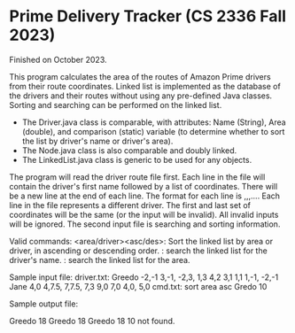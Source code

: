 # Prime Delivery Tracker (CS 2336 Fall 2023)

Finished on October 2023.

This program calculates the area of the routes of Amazon Prime drivers from their route coordinates. Linked list is implemented as the database of the drivers and their routes without
using any pre-defined Java classes. Sorting and searching can be performed on the linked list. 

* The Driver.java class is comparable, with attributes: Name (String), Area (double), and comparison (static) variable (to determine whether to sort the list by driver's name or driver's area).
* The Node.java class is also comparable and doubly linked.
* The LinkedList.java class is generic to be used for any objects.

The program will read the driver route file first. Each line in the file will contain the driver's first name followed by a list of coordinates. There will be a new line at the end of each line.
The format for each line is <name><space><x0>,<y0><space><x1>,<y1>,...<xn-1><yn-1><newline>. Each line in the file represents a different driver. The first and last set of coordinates will be the same (or the input will be invalid).
All invalid inputs will be ignored. The second input file is searching and sorting information.

Valid commands:
<sort><area/driver><asc/des>: Sort the linked list by area or driver, in ascending or descending order.
<driver name>: search the linked list for the driver's name.
<number>: search the linked list for the area.

Sample input file:
driver.txt:
Greedo -2,-1 3,-1, -2,3, 1,3 4,2 3,1 1,1 1,-1, -2,-1
Jane 4,0 4,7.5, 7,7.5, 7,3 9,0 7,0 4,0, 5,0
cmd.txt:
sort area asc
Gredo
10

Sample output file:

Greedo 18
Greedo 18
Greedo 18
10 not found.
